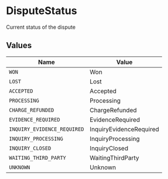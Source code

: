 # DisputeStatus

Current status of the dispute


## Values

| Name                        | Value                       |
| --------------------------- | --------------------------- |
| `WON`                       | Won                         |
| `LOST`                      | Lost                        |
| `ACCEPTED`                  | Accepted                    |
| `PROCESSING`                | Processing                  |
| `CHARGE_REFUNDED`           | ChargeRefunded              |
| `EVIDENCE_REQUIRED`         | EvidenceRequired            |
| `INQUIRY_EVIDENCE_REQUIRED` | InquiryEvidenceRequired     |
| `INQUIRY_PROCESSING`        | InquiryProcessing           |
| `INQUIRY_CLOSED`            | InquiryClosed               |
| `WAITING_THIRD_PARTY`       | WaitingThirdParty           |
| `UNKNOWN`                   | Unknown                     |